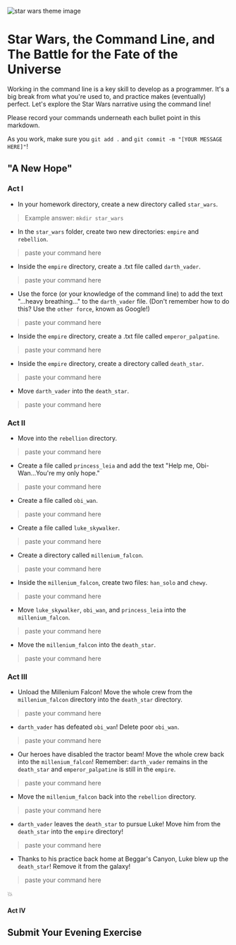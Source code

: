 ![star wars theme image](https://i.ytimg.com/vi/SBW95uQM45U/hqdefault.jpg)

# Star Wars, the Command Line, and The Battle for the Fate of the Universe

Working in the command line is a key skill to develop as a programmer. It's a big break from what you're used to, and practice makes (eventually) perfect. Let's explore the Star Wars narrative using the command line!

Please record your commands underneath each bullet point in this markdown.

As you work, make sure you `git add .` and `git commit -m "[YOUR MESSAGE HERE]"`!

## "A New Hope"
### Act I

* In your homework directory, create a new directory called `star_wars`.

> Example answer: `mkdir star_wars`

* In the `star_wars` folder, create two new directories: `empire` and `rebellion`.
> paste your command here

* Inside the `empire` directory, create a .txt file called `darth_vader`.
> paste your command here

* Use the force (or your knowledge of the command line) to add the text "...heavy breathing..." to the `darth_vader` file. (Don't remember how to do this? Use the `other force`, known as Google!)
> paste your command here

* Inside the `empire` directory, create a .txt file called `emperor_palpatine`.
> paste your command here

* Inside the `empire` directory, create a directory called `death_star`.
> paste your command here

* Move `darth_vader` into the `death_star`.
> paste your command here

### Act II

* Move into the `rebellion` directory.
> paste your command here

* Create a file called `princess_leia` and add the text "Help me, Obi-Wan...You're my only hope."
> paste your command here

* Create a file called `obi_wan`.
> paste your command here

* Create a file called `luke_skywalker`.
> paste your command here

* Create a directory called `millenium_falcon`.
> paste your command here

* Inside the `millenium_falcon`, create two files: `han_solo` and `chewy`.
> paste your command here

* Move `luke_skywalker`, `obi_wan`, and `princess_leia` into the `millenium_falcon`.
> paste your command here

* Move the `millenium_falcon` into the `death_star`.
> paste your command here

### Act III

* Unload the Millenium Falcon! Move the whole crew from the `millenium_falcon` directory into the `death_star` directory.
> paste your command here

* `darth_vader` has defeated `obi_wan`! Delete poor `obi_wan`.
> paste your command here

* Our heroes have disabled the tractor beam! Move the whole crew back into the `millenium_falcon`! Remember: `darth_vader` remains in the `death_star` and `emperor_palpatine` is still in the `empire`.
> paste your command here

* Move the `millenium_falcon` back into the `rebellion` directory.
> paste your command here

* `darth_vader` leaves the `death_star` to pursue Luke! Move him from the `death_star` into the `empire` directory!
> paste your command here

* Thanks to his practice back home at Beggar's Canyon, Luke blew up the `death_star`! Remove it from the galaxy!
> paste your command here

 :boom:

#### Act IV

## Submit Your Evening Exercise
